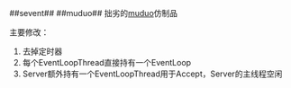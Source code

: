 ##sevent##
##muduo##
拙劣的[muduo](https://github.com/chenshuo/muduo)仿制品

主要修改：
1. 去掉定时器
2. 每个EventLoopThread直接持有一个EventLoop
3. Server额外持有一个EventLoopThread用于Accept，Server的主线程空闲
